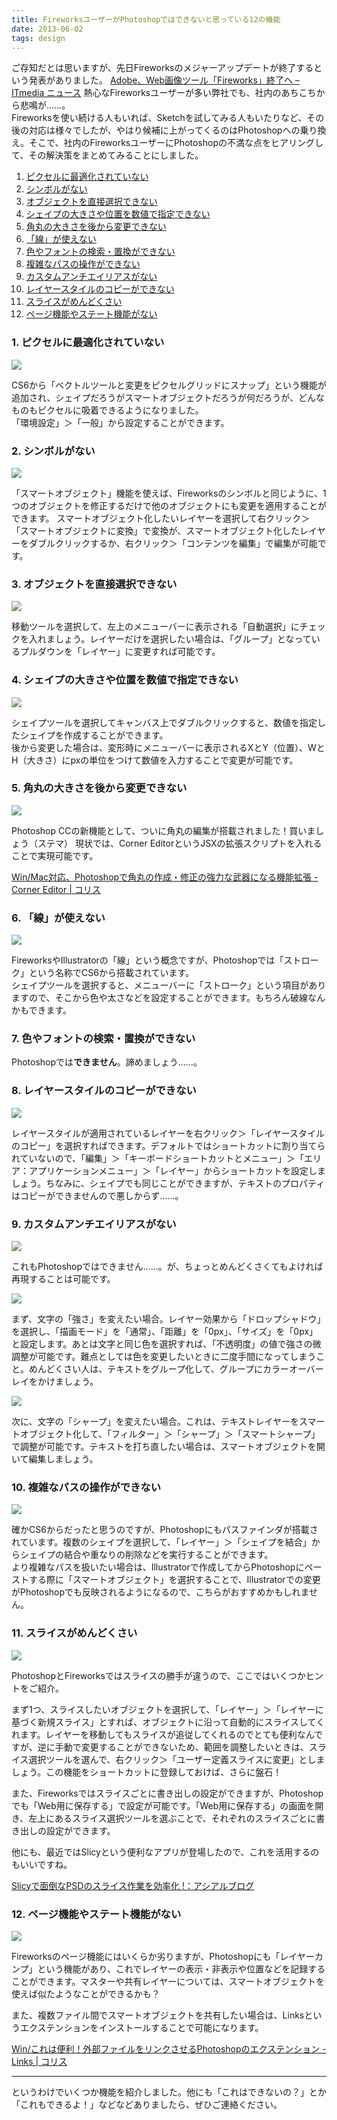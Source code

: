 ```yaml
---
title: FireworksユーザーがPhotoshopではできないと思っている12の機能
date: 2013-06-02
tags: design
---
```


ご存知だとは思いますが、先日Fireworksのメジャーアップデートが終了するという発表がありました。
[Adobe、Web画像ツール「Fireworks」終了へ – ITmedia ニュース](http://www.itmedia.co.jp/news/articles/1305/07/news030.html)
熱心なFireworksユーザーが多い弊社でも、社内のあちこちから悲鳴が……。  
Fireworksを使い続ける人もいれば、Sketchを試してみる人もいたりなど、その後の対応は様々でしたが、やはり候補に上がってくるのはPhotoshopへの乗り換え。そこで、社内のFireworksユーザーにPhotoshopの不満な点をヒアリングして、その解決策をまとめてみることにしました。

1. [ピクセルに最適化されていない](#p1)
2. [シンボルがない](#p2)
3. [オブジェクトを直接選択できない](#p3)
4. [シェイプの大きさや位置を数値で指定できない](#p4)
5. [角丸の大きさを後から変更できない](#p5)
6. [「線」が使えない](#p6)
7. [色やフォントの検索・置換ができない](#p7)
8. [複雑なパスの操作ができない](#p8)
9. [カスタムアンチエイリアスがない](#p9)
10. [レイヤースタイルのコピーができない](#p10)
11. [スライスがめんどくさい](#p11)
12. [ページ機能やステート機能がない](#p12)

<div id="p1"></div>

### 1. ピクセルに最適化されていない

![](/images/blog/20130602_1.jpg)

CS6から「ベクトルツールと変更をピクセルグリッドにスナップ」という機能が追加され、シェイプだろうがスマートオブジェクトだろうが何だろうが、どんなものもピクセルに吸着できるようになりました。  
「環境設定」＞「一般」から設定することができます。

<div id="p2"></div>

### 2. シンボルがない

![](/images/blog/20130602_2.jpg)

「スマートオブジェクト」機能を使えば、Fireworksのシンボルと同じように、1つのオブジェクトを修正するだけで他のオブジェクトにも変更を適用することができます。
スマートオブジェクト化したいレイヤーを選択して右クリック＞「スマートオブジェクトに変換」で変換が、スマートオブジェクト化したレイヤーをダブルクリックするか、右クリック＞「コンテンツを編集」で編集が可能です。

<div id="p3"></div>

### 3. オブジェクトを直接選択できない

![](/images/blog/20130602_3.jpg)

移動ツールを選択して、左上のメニューバーに表示される「自動選択」にチェックを入れましょう。レイヤーだけを選択したい場合は、「グループ」となっているプルダウンを「レイヤー」に変更すれば可能です。

<div id="p4"></div>

### 4. シェイプの大きさや位置を数値で指定できない

![](/images/blog/20130602_4.jpg)

シェイプツールを選択してキャンバス上でダブルクリックすると、数値を指定したシェイプを作成することができます。  
後から変更した場合は、変形時にメニューバーに表示されるXとY（位置）、WとH（大きさ）にpxの単位をつけて数値を入力することで変更が可能です。

<div id="p5"></div>

### 5. 角丸の大きさを後から変更できない

![](/images/blog/20130602_5.jpg)

Photoshop CCの新機能として、ついに角丸の編集が搭載されました！買いましょう（ステマ）
現状では、Corner EditorというJSXの拡張スクリプトを入れることで実現可能です。

<a href="http://coliss.com/articles/build-websites/operation/design/photoshop-jsx-corner-editor.html">Win/Mac対応、Photoshopで角丸の作成・修正の強力な武器になる機能拡張 -Corner Editor | コリス</a>

<div id="p6"></div>

### 6. 「線」が使えない

![](/images/blog/20130602_6.jpg)

FireworksやIllustratorの「線」という概念ですが、Photoshopでは「ストローク」という名称でCS6から搭載されています。  
シェイプツールを選択すると、メニューバーに「ストローク」という項目がありますので、そこから色や太さなどを設定することができます。もちろん破線なんかもできます。

<div id="p7"></div>

### 7. 色やフォントの検索・置換ができない
Photoshopでは**できません**。諦めましょう……。

<div id="p8"></div>

### 8. レイヤースタイルのコピーができない

![](/images/blog/20130602_12.jpg)

レイヤースタイルが適用されているレイヤーを右クリック＞「レイヤースタイルのコピー」を選択すればできます。デフォルトではショートカットに割り当てられていないので、「編集」＞「キーボードショートカットとメニュー」＞「エリア：アプリケーションメニュー」＞「レイヤー」からショートカットを設定しましょう。ちなみに、シェイプでも同じことができますが、テキストのプロパティはコピーができませんので悪しからず……。

<div id="p9"></div>

### 9. カスタムアンチエイリアスがない

![](/images/blog/20130602_8.jpg)

これもPhotoshopではできません……。が、ちょっとめんどくさくてもよければ再現することは可能です。

![](/images/blog/20130602_8_2.jpg)

まず、文字の「強さ」を変えたい場合。レイヤー効果から「ドロップシャドウ」を選択し、「描画モード」を「通常」、「距離」を「0px」、「サイズ」を「0px」と設定します。あとは文字と同じ色を選択すれば、「不透明度」の値で強さの微調整が可能です。難点としては色を変更したいときに二度手間になってしまうこと。めんどくさい人は、テキストをグループ化して、グループにカラーオーバーレイをかけましょう。

![](/images/blog/20130602_8_3.jpg)

次に、文字の「シャープ」を変えたい場合。これは、テキストレイヤーをスマートオブジェクト化して、「フィルター」＞「シャープ」＞「スマートシャープ」で調整が可能です。テキストを打ち直したい場合は、スマートオブジェクトを開いて編集しましょう。

<div id="p10"></div>

### 10. 複雑なパスの操作ができない

![](/images/blog/20130602_11.jpg)

確かCS6からだったと思うのですが、Photoshopにもパスファインダが搭載されています。複数のシェイプを選択して、「レイヤー」＞「シェイプを結合」からシェイプの結合や重なりの削除などを実行することができます。  
より複雑なパスを扱いたい場合は、Illustratorで作成してからPhotoshopにペーストする際に「スマートオブジェクト」を選択することで、Illustratorでの変更がPhotoshopでも反映されるようになるので、こちらがおすすめかもしれません。

<div id="p11"></div>

### 11. スライスがめんどくさい

![](/images/blog/20130602_9.jpg)

PhotoshopとFireworksではスライスの勝手が違うので、ここではいくつかヒントをご紹介。

まず1つ、スライスしたいオブジェクトを選択して、「レイヤー」＞「レイヤーに基づく新規スライス」とすれば、オブジェクトに沿って自動的にスライスしてくれます。レイヤーを移動してもスライスが追従してくれるのでとても便利なんですが、逆に手動で変更することができないため、範囲を調整したいときは、スライス選択ツールを選んで、右クリック＞「ユーザー定義スライスに変更」としましょう。この機能をショートカットに登録しておけば、さらに盤石！

また、Fireworksではスライスごとに書き出しの設定ができますが、Photoshopでも「Web用に保存する」で設定が可能です。「Web用に保存する」の画面を開き、左上にあるスライス選択ツールを選ぶことで、それぞれのスライスごとに書き出しの設定ができます。

他にも、最近ではSlicyという便利なアプリが登場したので、これを活用するのもいいですね。

[Slicyで面倒なPSDのスライス作業を効率化 !：アシアルブログ](http://blog.asial.co.jp/1118)

<div id="p12"></div>

### 12. ページ機能やステート機能がない

![](/images/blog/20130602_10.jpg)

Fireworksのページ機能にはいくらか劣りますが、Photoshopにも「レイヤーカンプ」という機能があり、これでレイヤーの表示・非表示や位置などを記録することができます。マスターや共有レイヤーについては、スマートオブジェクトを使えば似たようなことができるかも？

また、複数ファイル間でスマートオブジェクトを共有したい場合は、Linksというエクステンションをインストールすることで可能になります。

<a href="http://coliss.com/articles/software/photoshop-extension-linked-smart-objects.html">Win/これは便利！外部ファイルをリンクさせるPhotoshopのエクステンション -Links | コリス</a>


-----

というわけでいくつか機能を紹介しました。他にも「これはできないの？」とか「これもできるよ！」などなどありましたら、ぜひご連絡ください。

















